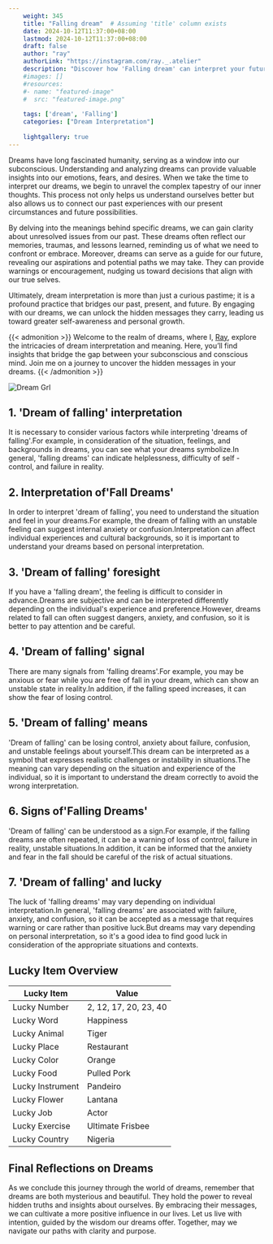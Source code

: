 ```yaml
---
    weight: 345
    title: "Falling dream"  # Assuming 'title' column exists
    date: 2024-10-12T11:37:00+08:00
    lastmod: 2024-10-12T11:37:00+08:00
    draft: false
    author: "ray"
    authorLink: "https://instagram.com/ray._.atelier"
    description: "Discover how 'Falling dream' can interpret your future and uncover its significant meanings in your life."
    #images: []
    #resources:
    #- name: "featured-image"
    #  src: "featured-image.png"
    
    tags: ['dream', 'Falling']
    categories: ["Dream Interpretation"]
    
    lightgallery: true
---
```

    
Dreams have long fascinated humanity, serving as a window into our subconscious. Understanding and analyzing dreams can provide valuable insights into our emotions, fears, and desires. When we take the time to interpret our dreams, we begin to unravel the complex tapestry of our inner thoughts. This process not only helps us understand ourselves better but also allows us to connect our past experiences with our present circumstances and future possibilities.

By delving into the meanings behind specific dreams, we can gain clarity about unresolved issues from our past. These dreams often reflect our memories, traumas, and lessons learned, reminding us of what we need to confront or embrace. Moreover, dreams can serve as a guide for our future, revealing our aspirations and potential paths we may take. They can provide warnings or encouragement, nudging us toward decisions that align with our true selves.

Ultimately, dream interpretation is more than just a curious pastime; it is a profound practice that bridges our past, present, and future. By engaging with our dreams, we can unlock the hidden messages they carry, leading us toward greater self-awareness and personal growth.

{{< admonition >}}
Welcome to the realm of dreams, where I, [Ray](https://instagram.com/ray._.atelier), explore the intricacies of dream interpretation and meaning. Here, you’ll find insights that bridge the gap between your subconscious and conscious mind. Join me on a journey to uncover the hidden messages in your dreams.
{{< /admonition >}}

![Dream Grl](https://cdn.pixabay.com/photo/2017/11/02/03/35/gothic-2910057_1280.jpg "Dream Grl")

## 1. 'Dream of falling' interpretation
It is necessary to consider various factors while interpreting 'dreams of falling'.For example, in consideration of the situation, feelings, and backgrounds in dreams, you can see what your dreams symbolize.In general, 'falling dreams' can indicate helplessness, difficulty of self -control, and failure in reality.

## 2. Interpretation of'Fall Dreams'
In order to interpret 'dream of falling', you need to understand the situation and feel in your dreams.For example, the dream of falling with an unstable feeling can suggest internal anxiety or confusion.Interpretation can affect individual experiences and cultural backgrounds, so it is important to understand your dreams based on personal interpretation.

## 3. 'Dream of falling' foresight
If you have a 'falling dream', the feeling is difficult to consider in advance.Dreams are subjective and can be interpreted differently depending on the individual's experience and preference.However, dreams related to fall can often suggest dangers, anxiety, and confusion, so it is better to pay attention and be careful.

## 4. 'Dream of falling' signal
There are many signals from 'falling dreams'.For example, you may be anxious or fear while you are free of fall in your dream, which can show an unstable state in reality.In addition, if the falling speed increases, it can show the fear of losing control.

## 5. 'Dream of falling' means
'Dream of falling' can be losing control, anxiety about failure, confusion, and unstable feelings about yourself.This dream can be interpreted as a symbol that expresses realistic challenges or instability in situations.The meaning can vary depending on the situation and experience of the individual, so it is important to understand the dream correctly to avoid the wrong interpretation.

## 6. Signs of'Falling Dreams'
'Dream of falling' can be understood as a sign.For example, if the falling dreams are often repeated, it can be a warning of loss of control, failure in reality, unstable situations.In addition, it can be informed that the anxiety and fear in the fall should be careful of the risk of actual situations.

## 7. 'Dream of falling' and lucky
The luck of 'falling dreams' may vary depending on individual interpretation.In general, 'falling dreams' are associated with failure, anxiety, and confusion, so it can be accepted as a message that requires warning or care rather than positive luck.But dreams may vary depending on personal interpretation, so it's a good idea to find good luck in consideration of the appropriate situations and contexts.

## Lucky Item Overview
| Lucky Item          | Value              |
|---------------|--------------------|
| Lucky Number        | 2, 12, 17, 20, 23, 40  |
| Lucky Word          | Happiness |
| Lucky Animal        | Tiger |
| Lucky Place         | Restaurant     |
| Lucky Color         | Orange     |
| Lucky Food          | Pulled Pork      |
| Lucky Instrument    | Pandeiro |
| Lucky Flower        | Lantana    |
| Lucky Job           | Actor       |
| Lucky Exercise      | Ultimate Frisbee  |
| Lucky Country       | Nigeria    |


##  Final Reflections on Dreams

As we conclude this journey through the world of dreams, remember that dreams are both mysterious and beautiful. They hold the power to reveal hidden truths and insights about ourselves. By embracing their messages, we can cultivate a more positive influence in our lives. Let us live with intention, guided by the wisdom our dreams offer. Together, may we navigate our paths with clarity and purpose.
